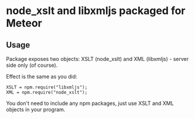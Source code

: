 node_xslt and libxmljs packaged for Meteor
==========================================

Usage
-----

Package exposes two objects: XSLT (node_xslt) and XML (libxmljs) - server side only (of course).

Effect is the same as you did:

```
XSLT = npm.require("libxmljs");
XML = npm.require("node_xslt");
```

You don't need to include any npm packages, just use XSLT and XML objects in your program.
